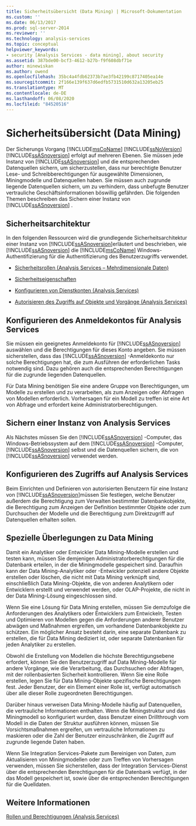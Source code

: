 ```yaml
---
title: Sicherheitsübersicht (Data Mining) | Microsoft-Dokumentation
ms.custom: ''
ms.date: 06/13/2017
ms.prod: sql-server-2014
ms.reviewer: ''
ms.technology: analysis-services
ms.topic: conceptual
helpviewer_keywords:
- security [Analysis Services - data mining], about security
ms.assetid: 387bde00-bcf3-4612-b27b-f9f608dbf71e
author: minewiskan
ms.author: owend
ms.openlocfilehash: 35bc4a4fdb62373b7ae3fb42199c8717405ea14e
ms.sourcegitcommit: 2f166e139f637d6edfb5731510d632a13205eb25
ms.translationtype: MT
ms.contentlocale: de-DE
ms.lasthandoff: 06/08/2020
ms.locfileid: "84520516"
---
```

# <a name="security-overview-data-mining"></a>Sicherheitsübersicht (Data Mining)
  Der Sicherungs Vorgang [!INCLUDE[msCoName](../../includes/msconame-md.md)] [!INCLUDE[ssNoVersion](../../includes/ssnoversion-md.md)] [!INCLUDE[ssASnoversion](../../includes/ssasnoversion-md.md)] erfolgt auf mehreren Ebenen. Sie müssen jede Instanz von [!INCLUDE[ssASnoversion](../../includes/ssasnoversion-md.md)] und die entsprechenden Datenquellen sichern, um sicherzustellen, dass nur berechtigte Benutzer Lese- und Schreibberechtigungen für ausgewählte Dimensionen, Miningmodelle und Datenquellen haben. Sie müssen auch zugrunde liegende Datenquellen sichern, um zu verhindern, dass unbefugte Benutzer vertrauliche Geschäftsinformationen böswillig gefährden. Die folgenden Themen beschreiben das Sichern einer Instanz von [!INCLUDE[ssASnoversion](../../includes/ssasnoversion-md.md)] .  
  
##  <a name="security-architecture"></a><a name="bkmk_Architecture"></a>Sicherheitsarchitektur  
 In den folgenden Ressourcen wird die grundlegende Sicherheitsarchitektur einer Instanz von [!INCLUDE[ssASnoversion](../../includes/ssasnoversion-md.md)]erläutert und beschrieben, wie [!INCLUDE[ssASnoversion](../../includes/ssasnoversion-md.md)] die [!INCLUDE[msCoName](../../includes/msconame-md.md)] Windows-Authentifizierung für die Authentifizierung des Benutzerzugriffs verwendet.  
  
-   [Sicherheitsrollen &#40;Analysis Services – Mehrdimensionale Daten&#41;](../multidimensional-models/olap-logical/security-roles-analysis-services-multidimensional-data.md)  
  
-   [Sicherheitseigenschaften](../server-properties/security-properties.md)  
  
-   [Konfigurieren von Dienstkonten &#40;Analysis Services&#41;](../instances/configure-service-accounts-analysis-services.md)  
  
-   [Autorisieren des Zugriffs auf Objekte und Vorgänge &#40;Analysis Services&#41;](../multidimensional-models/authorizing-access-to-objects-and-operations-analysis-services.md)  
  
##  <a name="configuring-the-logon-account-for-analysis-services"></a><a name="bkmk_Logon"></a> Konfigurieren des Anmeldekontos für Analysis Services  
 Sie müssen ein geeignetes Anmeldekonto für [!INCLUDE[ssASnoversion](../../includes/ssasnoversion-md.md)] auswählen und die Berechtigungen für dieses Konto angeben. Sie müssen sicherstellen, dass das [!INCLUDE[ssASnoversion](../../includes/ssasnoversion-md.md)] -Anmeldekonto nur solche Berechtigungen hat, die zum Ausführen der erforderlichen Tasks notwendig sind. Dazu gehören auch die entsprechenden Berechtigungen für die zugrunde liegenden Datenquellen.  
  
 Für Data Mining benötigen Sie eine andere Gruppe von Berechtigungen, um Modelle zu erstellen und zu verarbeiten, als zum Anzeigen oder Abfragen von Modellen erforderlich. Vorhersagen für ein Modell zu treffen ist eine Art von Abfrage und erfordert keine Administratorberechtigungen.  
  
##  <a name="securing-an-analysis-services-instance"></a><a name="bkmk_Instance"></a> Sichern einer Instanz von Analysis Services  
 Als Nächstes müssen Sie den [!INCLUDE[ssASnoversion](../../includes/ssasnoversion-md.md)] -Computer, das Windows-Betriebssystem auf dem [!INCLUDE[ssASnoversion](../../includes/ssasnoversion-md.md)] -Computer, [!INCLUDE[ssASnoversion](../../includes/ssasnoversion-md.md)] selbst und die Datenquellen sichern, die von [!INCLUDE[ssASnoversion](../../includes/ssasnoversion-md.md)] verwendet werden.  
  
##  <a name="configuring-access-to-analysis-services"></a><a name="bkmk_Access"></a> Konfigurieren des Zugriffs auf Analysis Services  
 Beim Einrichten und Definieren von autorisierten Benutzern für eine Instanz von [!INCLUDE[ssASnoversion](../../includes/ssasnoversion-md.md)]müssen Sie festlegen, welche Benutzer außerdem die Berechtigung zum Verwalten bestimmter Datenbankobjekte, die Berechtigung zum Anzeigen der Definition bestimmter Objekte oder zum Durchsuchen der Modelle und die Berechtigung zum Direktzugriff auf Datenquellen erhalten sollen.  
  
##  <a name="special-considerations-for-data-mining"></a><a name="bkmk_DMspecial"></a> Spezielle Überlegungen zu Data Mining  
 Damit ein Analytiker oder Entwickler Data Mining-Modelle erstellen und testen kann, müssen Sie demjenigen Administratorberechtigungen für die Datenbank erteilen, in der die Miningmodelle gespeichert sind. Daraufhin kann der Data Mining-Analytiker oder -Entwickler potenziell andere Objekte erstellen oder löschen, die nicht mit Data Mining verknüpft sind, einschließlich Data Mining-Objekte, die von anderen Analytikern oder Entwicklern erstellt und verwendet werden, oder OLAP-Projekte, die nicht in der Data Mining-Lösung eingeschlossen sind.  
  
 Wenn Sie eine Lösung für Data Mining erstellen, müssen Sie demzufolge die Anforderungen des Analytikers oder Entwicklers zum Entwickeln, Testen und Optimieren von Modellen gegen die Anforderungen anderer Benutzer abwägen und Maßnahmen ergreifen, um vorhandene Datenbankobjekte zu schützen. Ein möglicher Ansatz besteht darin, eine separate Datenbank zu erstellen, die für Data Mining dediziert ist, oder separate Datenbanken für jeden Analytiker zu erstellen.  
  
 Obwohl die Erstellung von Modellen die höchste Berechtigungsebene erfordert, können Sie den Benutzerzugriff auf Data Mining-Modelle für andere Vorgänge, wie die Verarbeitung, das Durchsuchen oder Abfragen, mit der rollenbasierten Sicherheit kontrollieren. Wenn Sie eine Rolle erstellen, legen Sie für Data Mining-Objekte spezifische Berechtigungen fest. Jeder Benutzer, der ein Element einer Rolle ist, verfügt automatisch über alle dieser Rolle zugeordneten Berechtigungen.  
  
 Darüber hinaus verweisen Data Mining-Modelle häufig auf Datenquellen, die vertrauliche Informationen enthalten. Wenn die Miningstruktur und das Miningmodell so konfiguriert wurden, dass Benutzer einen Drillthrough vom Modell in die Daten der Struktur ausführen können, müssen Sie Vorsichtsmaßnahmen ergreifen, um vertrauliche Informationen zu maskieren oder die Zahl der Benutzer einzuschränken, die Zugriff auf zugrunde liegende Daten haben.  
  
 Wenn Sie Integration Services-Pakete zum Bereinigen von Daten, zum Aktualisieren von Miningmodellen oder zum Treffen von Vorhersagen verwenden, müssen Sie sicherstellen, dass der Integration Services-Dienst über die entsprechenden Berechtigungen für die Datenbank verfügt, in der das Modell gespeichert ist, sowie über die entsprechenden Berechtigungen für die Quelldaten.  
  
## <a name="see-also"></a>Weitere Informationen  
 [Rollen und Berechtigungen &#40;Analysis Services&#41;](../multidimensional-models/roles-and-permissions-analysis-services.md)  
  
  
